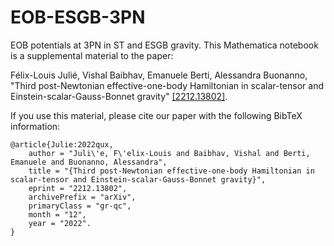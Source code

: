 # EOB-ESGB-3PN
EOB potentials at 3PN in ST and ESGB gravity. This Mathematica notebook is a supplemental material to the paper:

Félix-Louis Julié, Vishal Baibhav, Emanuele Berti, Alessandra Buonanno, "Third post-Newtonian effective-one-body Hamiltonian in scalar-tensor and Einstein-scalar-Gauss-Bonnet gravity" [[2212.13802]](https://arxiv.org/abs/2212.13802).

If you use this material, please cite our paper with the following BibTeX information:

    @article{Julie:2022qux,  
        author = "Juli\'e, F\'elix-Louis and Baibhav, Vishal and Berti, Emanuele and Buonanno, Alessandra",  
        title = "{Third post-Newtonian effective-one-body Hamiltonian in scalar-tensor and Einstein-scalar-Gauss-Bonnet gravity}",  
        eprint = "2212.13802",  
        archivePrefix = "arXiv",  
        primaryClass = "gr-qc",  
        month = "12",  
        year = "2022". 
    }
